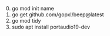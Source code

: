 0. go mod init name
1. go get github.com/gopxl/beep@latest
2. go mod tidy
3. sudo apt install portaudio19-dev